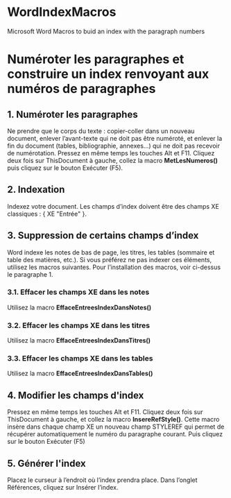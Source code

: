 # WordIndexMacros
Microsoft Word Macros to buid an index with the paragraph numbers

# Numéroter les paragraphes et construire un index renvoyant aux numéros de paragraphes

## 1. Numéroter les paragraphes

Ne prendre que le corps du texte : copier-coller dans un nouveau document, enlever l’avant-texte qui ne doit pas être numéroté, et enlever la fin du document (tables, bibliographie, annexes…) qui ne doit pas recevoir de numérotation.
Pressez en même temps les touches Alt et F11.  Cliquez deux fois sur ThisDocument à gauche, collez la macro **MetLesNumeros()** puis cliquez sur le bouton Exécuter (F5).

## 2. Indexation

Indexez votre document. Les champs d’index doivent être des champs XE classiques : { XE "Entrée" }.

## 3. Suppression de certains champs d’index

Word indexe les notes de bas de page, les titres, les tables (sommaire et table des matières, etc.).
Si vous préférez ne pas indexer ces éléments, utilisez les macros suivantes.
Pour l’installation des macros, voir ci-dessus le paragraphe 1.

### 3.1. Effacer les champs XE dans les notes
Utilisez la macro **EffaceEntreesIndexDansNotes()**

### 3.2. Effacer les champs XE dans les titres
Utilisez la macro **EffaceEntreesIndexDansTitres()**

### 3.3. Effacer les champs XE dans les tables
Utilisez la macro **EffaceEntreesIndexDansTables()**

## 4. Modifier les champs d'index

Pressez en même temps les touches Alt et F11.  Cliquez deux fois sur ThisDocument à gauche, et collez la macro **InsereRefStyle()**.
Cette macro insère dans chaque champ XE un nouveau champ STYLEREF qui permet de récupérer automatiquement le numéro du paragraphe courant.
Puis cliquez sur le bouton Exécuter (F5)

## 5. Générer l'index

Placez le curseur à l’endroit où l’index prendra place. Dans l’onglet Références, cliquez sur Insérer l’index.
